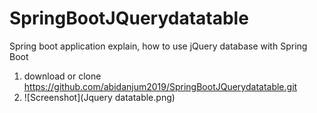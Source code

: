 # SpringBootJQuerydatatable
Spring boot application explain, how to use jQuery database with Spring Boot

1. download or clone https://github.com/abidanjum2019/SpringBootJQuerydatatable.git
2. ![Screenshot](Jquery datatable.png)
